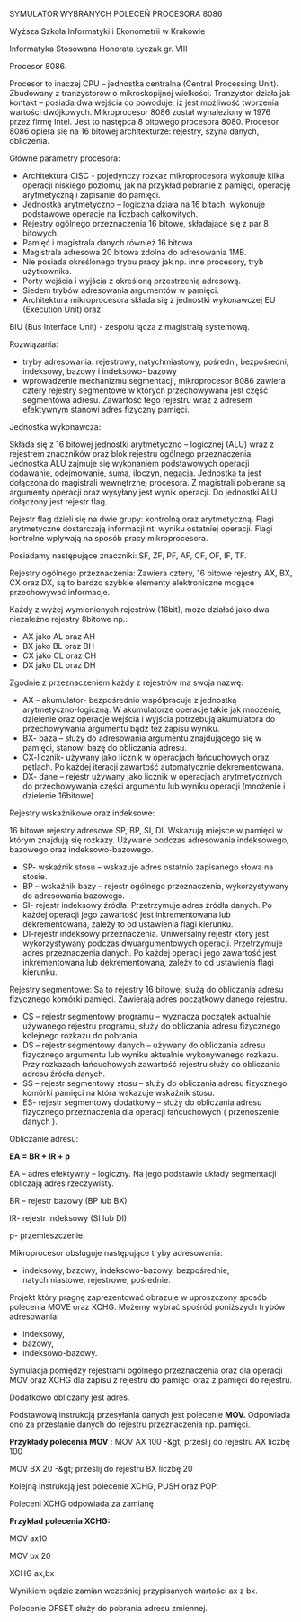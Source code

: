 SYMULATOR WYBRANYCH POLECEŃ PROCESORA 8086

Wyższa Szkoła Informatyki i Ekonometrii w Krakowie

Informatyka Stosowana
 Honorata Łyczak gr. VIII

Procesor 8086.

Procesor to inaczej CPU – jednostka centralna (Central Processing Unit). Zbudowany z tranzystorów o mikroskopijnej wielkości. Tranzystor działa jak kontakt – posiada dwa wejścia co powoduje, iż jest możliwość tworzenia wartości dwójkowych. Mikroprocesor 8086 został wynaleziony w 1976 przez firmę Intel. Jest to następca 8 bitowego procesora 8080.
 Procesor 8086 opiera się na 16 bitowej architekturze: rejestry, szyna danych, obliczenia.

Główne parametry procesora:

- Architektura CISC - pojedynczy rozkaz mikroprocesora wykonuje kilka operacji niskiego poziomu, jak na przykład pobranie z pamięci, operację arytmetyczną i zapisanie do pamięci.
- Jednostka arytmetyczno – logiczna działa na 16 bitach, wykonuje podstawowe operacje na liczbach całkowitych.
- Rejestry ogólnego przeznaczenia 16 bitowe, składające się z par 8 bitowych.
- Pamięć i magistrala danych również 16 bitowa.
- Magistrala adresowa 20 bitowa zdolna do adresowania 1MB.
- Nie posiada określonego trybu pracy jak np. inne procesory, tryb użytkownika.
- Porty wejścia i wyjścia z określoną przestrzenią adresową.
- Siedem trybów adresowania argumentów w pamięci.
- Architektura mikroprocesora składa się z jednostki wykonawczej EU (Execution Unit) oraz

BIU (Bus Interface Unit) - zespołu łącza z magistralą systemową.

Rozwiązania:

- tryby adresowania: rejestrowy, natychmiastowy, pośredni, bezpośredni, indeksowy, bazowy i indeksowo- bazowy
- wprowadzenie mechanizmu segmentacji, mikroprocesor 8086 zawiera cztery rejestry segmentowe w których przechowywana jest część segmentowa adresu. Zawartość tego rejestru wraz z adresem efektywnym stanowi adres fizyczny pamięci.

Jednostka wykonawcza:

Składa się z 16 bitowej jednostki arytmetyczno – logicznej (ALU) wraz z rejestrem znaczników oraz blok rejestru ogólnego przeznaczenia. Jednostka ALU zajmuje się wykonaniem podstawowych operacji dodawanie, odejmowanie, suma, iloczyn, negacja.
 Jednostka ta jest dołączona do magistrali wewnętrznej procesora. Z magistrali pobierane są argumenty operacji oraz wysyłany jest wynik operacji. Do jednostki ALU dołączony jest rejestr flag.

Rejestr flag dzieli się na dwie grupy: kontrolną oraz arytmetyczną. Flagi arytmetyczne dostarczają informacji nt. wyniku ostatniej operacji. Flagi kontrolne wpływają na sposób pracy mikroprocesora.

Posiadamy następujące znaczniki:
 SF, ZF, PF, AF, CF, OF, IF, TF.

Rejestry ogólnego przeznaczenia:
 Zawiera cztery, 16 bitowe rejestry AX, BX, CX oraz DX, są to bardzo szybkie elementy elektroniczne mogące przechowywać informacje.

Każdy z wyżej wymienionych rejestrów (16bit), może działać jako dwa niezależne rejestry 8bitowe np.:

- AX jako AL oraz AH
- BX jako BL oraz BH
- CX jako CL oraz CH
- DX jako DL oraz DH

Zgodnie z przeznaczeniem każdy z rejestrów ma swoja nazwę:

- AX – akumulator- bezpośrednio współpracuje z jednostką arytmetyczno-logiczną.
 W akumulatorze operacje takie jak mnożenie, dzielenie oraz operacje wejścia i wyjścia potrzebują akumulatora do przechowywania argumentu bądź też zapisu wyniku.
- BX- baza – służy do adresowania argumentu znajdującego się w pamięci, stanowi bazę do obliczania adresu.
- CX-licznik- używany jako licznik w operacjach łańcuchowych oraz pętlach. Po każdej iteracji zawartość automatycznie dekrementowana.
- DX- dane – rejestr używany jako licznik w operacjach arytmetycznych do przechowywania części argumentu lub wyniku operacji (mnożenie i dzielenie 16bitowe).

Rejestry wskaźnikowe oraz indeksowe:

16 bitowe rejestry adresowe SP, BP, SI, DI. Wskazują miejsce w pamięci w którym znajdują się rozkazy. Używane podczas adresowania indeksowego, bazowego oraz indeksowo-bazowego.

- SP- wskaźnik stosu – wskazuje adres ostatnio zapisanego słowa na stosie.
- BP – wskaźnik bazy – rejestr ogólnego przeznaczenia, wykorzystywany do adresowania bazowego.
- SI- rejestr indeksowy źródła. Przetrzymuje adres źródła danych. Po każdej operacji jego zawartość jest inkrementowana lub dekrementowana, zależy to od ustawienia flagi kierunku.
- DI-rejestr indeksowy przeznaczenia. Uniwersalny rejestr który jest wykorzystywany podczas dwuargumentowych operacji. Przetrzymuje adres przeznaczenia danych. Po każdej operacji jego zawartość jest inkrementowana lub dekrementowana, zależy to od ustawienia flagi kierunku.

Rejestry segmentowe:
 Są to rejestry 16 bitowe, służą do obliczania adresu fizycznego komórki pamięci. Zawierają adres początkowy danego rejestru.

- CS – rejestr segmentowy programu – wyznacza początek aktualnie używanego rejestru programu, służy do obliczania adresu fizycznego kolejnego rozkazu do pobrania.
- DS – rejestr segmentowy danych – używany do obliczania adresu fizycznego argumentu lub wyniku aktualnie wykonywanego rozkazu. Przy rozkazach łańcuchowych zawartość rejestru służy do obliczania adresu źródła danych.
- SS – rejestr segmentowy stosu – służy do obliczania adresu fizycznego komórki pamięci na która wskazuje wskaźnik stosu.
- ES- rejestr segmentowy dodatkowy – służy do obliczania adresu fizycznego przeznaczenia dla operacji łańcuchowych ( przenoszenie danych ).

Obliczanie adresu:

**EA = BR + IR + p**

EA – adres efektywny – logiczny. Na jego podstawie układy segmentacji obliczają adres rzeczywisty.

BR – rejestr bazowy (BP lub BX)

IR- rejestr indeksowy (SI lub DI)

p- przemieszczenie.

Mikroprocesor obsługuje następujące tryby adresowania:

- indeksowy, bazowy, indeksowo-bazowy, bezpośrednie, natychmiastowe, rejestrowe, pośrednie.

Projekt który pragnę zaprezentować obrazuje w uproszczony sposób polecenia MOVE oraz XCHG.
 Możemy wybrać spośród poniższych trybów adresowania:

- indeksowy,
- bazowy,
- indeksowo-bazowy.

Symulacja pomiędzy rejestrami ogólnego przeznaczenia oraz dla operacji MOV oraz XCHG dla zapisu z rejestru do pamięci oraz z pamięci do rejestru.

Dodatkowo obliczany jest adres.

Podstawową instrukcją przesyłania danych jest polecenie **MOV.**
Odpowiada ono za przesłanie danych do rejestru przeznaczenia np. pamięci.

**Przykłady polecenia MOV** :
 MOV AX 100 -\&gt; prześlij do rejestru AX liczbę 100

MOV BX 20 -\&gt; prześlij do rejestru BX liczbę 20

Kolejną instrukcją jest polecenie XCHG, PUSH oraz POP.

Poleceni XCHG odpowiada za zamianę

**Przykład polecenia XCHG:**

MOV ax10

MOV bx 20

XCHG ax,bx

Wynikiem będzie zamian wcześniej przypisanych wartości ax z bx.

Polecenie OFSET służy do pobrania adresu zmiennej.
